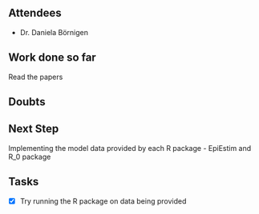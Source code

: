 
## Attendees

<!-- Meeting attendees. If you prefix users with an '@', you can then optionally click Ctrl+Enter to create a note for that user. -->

- Dr. Daniela Börnigen

## Work done so far

<!-- What has been done so far -->
Read the papers
## Doubts

<!-- Any doubts to be cleared -->
## Next Step
Implementing the model data provided by each R package - EpiEstim and R_0 package
<!-- What should  I work on till the next meeting-->

## Tasks

<!-- You can add any follow up items here. If they require more detail, you can use `Create Task Note` to create each follow up item as a separate note. -->

- [x] Try running the R package on data being provided

